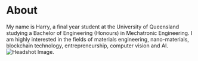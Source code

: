# About

My name is Harry, a final year student at the University of Queensland studying a Bachelor of Engineering (Honours) in Mechatronic Engineering. I am highly interested in the fields of materials engineering, nano-materials, blockchain technology, entrepreneurship, computer vision and AI.
![Headshot Image.](/assets/images/Harry.png)
